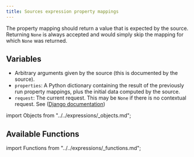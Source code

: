 ```yaml
---
title: Sources expression property mappings
---
```


The property mapping should return a value that is expected by the source. Returning `None` is always accepted and would simply skip the mapping for which `None` was returned.

## Variables

-   Arbitrary arguments given by the source (this is documented by the source).
-   `properties`: A Python dictionary containing the result of the previously run property mappings, plus the initial data computed by the source.
-   `request`: The current request. This may be `None` if there is no contextual request. See ([Django documentation](https://docs.djangoproject.com/en/3.0/ref/request-response/#httprequest-objects))

import Objects from "../../expressions/\_objects.md";

<Objects />

## Available Functions

import Functions from "../../expressions/\_functions.md";

<Functions />
